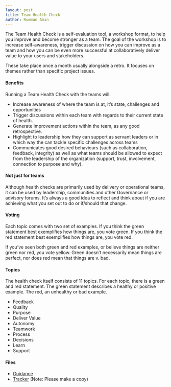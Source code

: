 ```yaml
---
layout: post
title: Team Health Check
author: Rumman Amin
---
```


The Team Health Check is a self-evaluation tool, a workshop format, to help you improve and become stronger as a team. The goal of the workshop is to increase self-awareness, trigger discussion on how you can improve as a team and how you can be even more successful at collaboratively deliver value to your users and stakeholders.

These take place once a month usually alongside a retro. It focuses on themes rather than specific project issues.

#### Benefits

Running a Team Health Check with the teams will:

*   Increase awareness of where the team is at, it’s state, challenges and opportunities
*   Trigger discussions within each team with regards to their current state of health.
*   Generate improvement actions within the team, as any good retrospective.
*   Highlight to leadership how they can support as servant leaders or in which way the can tackle specific challenges across teams
*   Communicates good desired behaviours (such as collaboration, feedback, integrity) as well as what teams should be allowed to expect from the leadership of the organization (support, trust, involvement, connection to purpose and why).

#### Not just for teams

Although health checks are primarily used by delivery or operational teams, it can be used by leadership, communities and other Governance or advisory forums. It’s always a good idea to reflect and think about if you are achieving what you set out to do or if/should that change.

#### Voting

Each topic comes with two set of examples. If you think the green statement best exemplifies how things are, you vote green. If you think the red statement best exemplifies how things are, you vote red.

If you’ve seen both green and red examples, or believe things are neither green nor red, you vote yellow. Green doesn’t necessarily mean things are perfect, nor does red mean that things are v. bad.

#### Topics

The health check itself consists of 11 topics. For each topic, there is a green and red statement. The green statement describes a healthy or positive example. The red, an unhealthy or bad example.

*   Feedback​​​​​​​
*   Quality
*   Purpose
*   Deliver Value
*   Autonomy
*   Teamwork
*   Process
*   Decisions
*   Learn
*   Support

#### Files​​​​​​​

*   [Guidance](https://homesandcommunities-my.sharepoint.com/:p:/g/personal/rumman_amin_homesengland_gov_uk/EQUM6OYYM_hBlt46aGG3akABBWtOjeQ4NxgOEsvvs3-HIA?e=ftBHp8)
*   [Tracker](https://homesandcommunities-my.sharepoint.com/:x:/g/personal/rumman_amin_homesengland_gov_uk/ETVPYRdV4SpKoyW63b3eKU8BzXI0Vpb4xvSM4lYau4_QlQ?e=lggCfq) (Note: Please make a copy)
